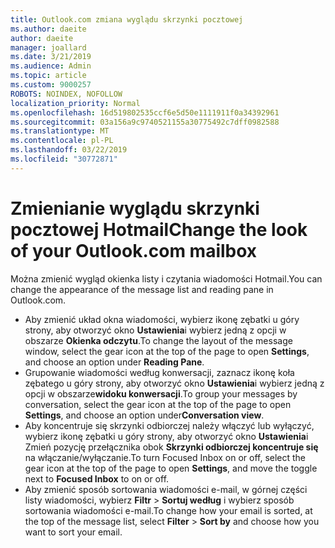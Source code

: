 ```yaml
---
title: Outlook.com zmiana wyglądu skrzynki pocztowej
ms.author: daeite
author: daeite
manager: joallard
ms.date: 3/21/2019
ms.audience: Admin
ms.topic: article
ms.custom: 9000257
ROBOTS: NOINDEX, NOFOLLOW
localization_priority: Normal
ms.openlocfilehash: 16d519802535ccf6e5d50e1111911f0a34392961
ms.sourcegitcommit: 03a156a9c9740521155a30775492c7dff0982588
ms.translationtype: MT
ms.contentlocale: pl-PL
ms.lasthandoff: 03/22/2019
ms.locfileid: "30772871"
---
```

# <a name="change-the-look-of-your-outlookcom-mailbox"></a><span data-ttu-id="f70d7-102">Zmienianie wyglądu skrzynki pocztowej Hotmail</span><span class="sxs-lookup"><span data-stu-id="f70d7-102">Change the look of your Outlook.com mailbox</span></span>

<span data-ttu-id="f70d7-103">Można zmienić wygląd okienka listy i czytania wiadomości Hotmail.</span><span class="sxs-lookup"><span data-stu-id="f70d7-103">You can change the appearance of the message list and reading pane in Outlook.com.</span></span>

- <span data-ttu-id="f70d7-104">Aby zmienić układ okna wiadomości, wybierz ikonę zębatki u góry strony, aby otworzyć okno **Ustawienia**i wybierz jedną z opcji w obszarze **Okienka odczytu**.</span><span class="sxs-lookup"><span data-stu-id="f70d7-104">To change the layout of the message window, select the gear icon at the top of the page to open **Settings**, and choose an option under **Reading Pane**.</span></span>
- <span data-ttu-id="f70d7-105">Grupowanie wiadomości według konwersacji, zaznacz ikonę koła zębatego u góry strony, aby otworzyć okno **Ustawienia**i wybierz jedną z opcji w obszarze**widoku konwersacji**.</span><span class="sxs-lookup"><span data-stu-id="f70d7-105">To group your messages by conversation, select the gear icon at the top of the page to open **Settings**, and choose an option under**Conversation view**.</span></span>
- <span data-ttu-id="f70d7-106">Aby koncentruje się skrzynki odbiorczej należy włączyć lub wyłączyć, wybierz ikonę zębatki u góry strony, aby otworzyć okno **Ustawienia**i Zmień pozycję przełącznika obok **Skrzynki odbiorczej koncentruje się** na włączanie/wyłączanie.</span><span class="sxs-lookup"><span data-stu-id="f70d7-106">To turn Focused Inbox on or off, select the gear icon at the top of the page to open **Settings**, and move the toggle next to **Focused Inbox** to on or off.</span></span>
- <span data-ttu-id="f70d7-107">Aby zmienić sposób sortowania wiadomości e-mail, w górnej części listy wiadomości, wybierz **Filtr** > **Sortuj według** i wybierz sposób sortowania wiadomości e-mail.</span><span class="sxs-lookup"><span data-stu-id="f70d7-107">To change how your email is sorted, at the top of the message list, select **Filter** > **Sort by** and choose how you want to sort your email.</span></span>
